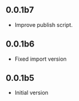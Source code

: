 ## 0.0.1b7 ##
* Improve publish script.

## 0.0.1b6 ##
* Fixed import version

## 0.0.1b5 ##
* Initial version
